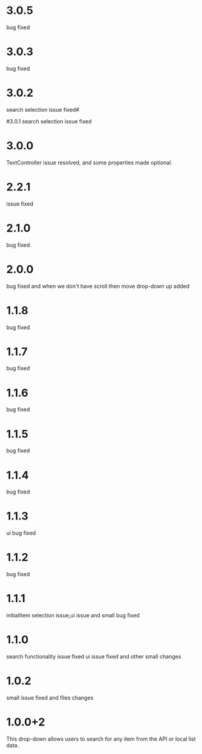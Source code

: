 # 3.0.5
bug fixed

# 3.0.3
bug fixed

# 3.0.2
search selection issue fixed# 

#3.0.1
search selection issue fixed

# 3.0.0
TextController issue resolved, and some properties made optional.

# 2.2.1
issue fixed  

# 2.1.0
bug fixed 

# 2.0.0
bug fixed and when we don't have scroll then move drop-down up added

# 1.1.8
bug fixed

# 1.1.7
bug fixed

# 1.1.6
bug fixed

# 1.1.5
bug fixed 

# 1.1.4
bug fixed 

# 1.1.3
ui bug fixed

# 1.1.2
bug fixed

# 1.1.1
initialItem selection issue,ui issue and small bug fixed 

# 1.1.0
search functionality issue fixed ui issue fixed and other small changes

# 1.0.2
small issue fixed and files changes

# 1.0.0+2
This drop-down allows users to search for any item from the API or local list data.